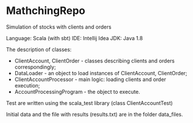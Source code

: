 # MathchingRepo
Simulation of stocks with clients and orders

Language: Scala (with sbt)
IDE: Intellij Idea
JDK: Java 1.8


The description of classes:
- ClientAccount, ClientOrder - classes describing clients and orders correspondingly;
- DataLoader - an object to load instances of ClientAccount, ClientOrder;
- ClientAccountProcessor - main logic: loading clients and order execution;
- AccountProcessingProgram - the object to execute.

Test are written using the scala_test library (class ClientAccountTest)


Initial data and the file with results (results.txt) are in the folder data_files.
